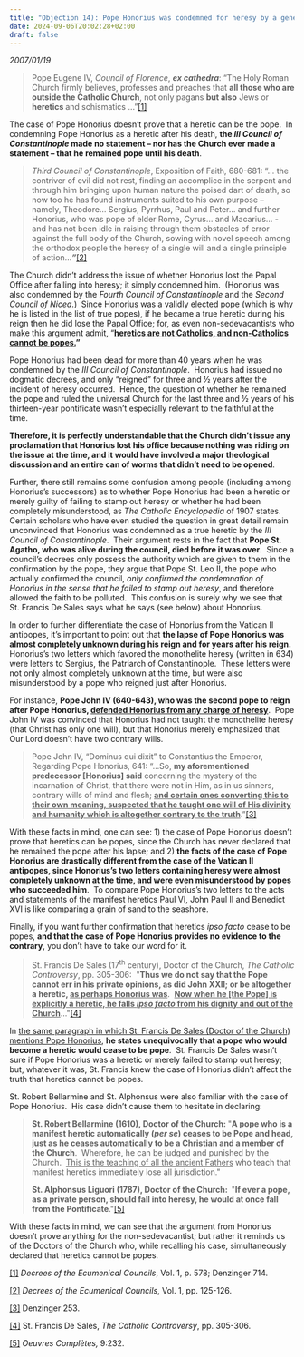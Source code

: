 ```yaml
---
title: "Objection 14): Pope Honorius was condemned for heresy by a general council after his death, yet the Church does not consider him to have ceased to be pope, even though he was accused of heresy during his reign."
date: 2024-09-06T20:02:28+02:00
draft: false
---
```



*2007/01/19*


<blockquote>
<p>Pope Eugene IV, <em>Council of Florence</em>, <strong><em>ex cathedra</em></strong>: “The Holy Roman Church firmly believes, professes and preaches that <strong>all those who are outside the Catholic Church</strong>, not only pagans <strong>but also</strong> Jews or <strong>heretics </strong>and schismatics …”<a href="#_edn1" name="_ednref1">[1]</a></p>
</blockquote>
<p>The case of Pope Honorius doesn’t prove that a heretic can be the pope.  In condemning Pope Honorius as a heretic after his death, <strong>the <em>III Council of Constantinople</em> made no statement – nor has the Church ever made a statement – that he remained pope until his death</strong>.</p>

<blockquote>
<p><em>Third Council of Constantinople</em>, Exposition of Faith, 680-681: “… the contriver of evil did not rest, finding an accomplice in the serpent and through him bringing upon human nature the poised dart of death, so now too he has found instruments suited to his own purpose – namely, Theodore… Sergius, Pyrrhus, Paul and Peter… and further Honorius, who was pope of elder Rome, Cyrus… and Macarius… - and has not been idle in raising through them obstacles of error against the full body of the Church, sowing with novel speech among the orthodox people the heresy of a single will and a single principle of action…<strong><em>”</em></strong><a href="#_edn2" name="_ednref2">[2]</a></p>
</blockquote>
<p>The Church didn’t address the issue of whether Honorius lost the Papal Office after falling into heresy; it simply condemned him.  (Honorius was also condemned by the <em>Fourth Council of Constantinople</em> and the <em>Second Council of Nicea</em>.)  Since Honorius was a validly elected pope (which is why he is listed in the list of true popes), if he became a true heretic during his reign then he did lose the Papal Office; for, as even non-sedevacantists who make this argument admit, “<strong><u>heretics are not Catholics, and non-Catholics cannot be popes.</u>”  </strong></p>
<p>Pope Honorius had been dead for more than 40 years when he was condemned by the <em>III Council of Constantinople</em>.  Honorius had issued no dogmatic decrees, and only “reigned” for three and ½ years after the incident of heresy occurred.  Hence, the question of whether he remained the pope and ruled the universal Church for the last three and ½ years of his thirteen-year pontificate wasn’t especially relevant to the faithful at the time.</p>
<p><strong>Therefore, it is perfectly understandable that the Church didn’t issue any proclamation that Honorius lost his office because nothing was riding on the issue at the time, and it would have involved a major theological discussion and an entire can of worms that didn’t need to be opened</strong>.</p>
<p>Further, there still remains some confusion among people (including among Honorius’s successors) as to whether Pope Honorius had been a heretic or merely guilty of failing to stamp out heresy or whether he had been completely misunderstood, as <em>The Catholic Encyclopedia</em> of 1907 states.  Certain scholars who have even studied the question in great detail remain unconvinced that Honorius was condemned as a true heretic by the <em>III Council of Constantinople</em>.  Their argument rests in the fact that <strong>Pope St. Agatho, who was alive during the council, died before it was over</strong>.  Since a council’s decrees only possess the authority which are given to them in the confirmation by the pope, they argue that Pope St. Leo II, the pope who actually confirmed the council, <em>only confirmed the condemnation of Honorius in the sense that he failed to stamp out heresy</em>, and therefore allowed the faith to be polluted.  This confusion is surely why we see that St. Francis De Sales says what he says (see below) about Honorius.</p>
<p>In order to further differentiate the case of Honorius from the Vatican II antipopes, it’s important to point out that <strong>the lapse of Pope Honorius was almost completely unknown during his reign and for years after his reign.</strong>  Honorius’s two letters which favored the monothelite heresy (written in 634) were letters to Sergius, the Patriarch of Constantinople.  These letters were not only almost completely unknown at the time, but were also misunderstood by a pope who reigned just after Honorius.</p>
<p>For instance, <strong>Pope John IV (640-643), who was the second pope to reign after Pope Honorius, <u>defended Honorius from any charge of heresy</u></strong>.  Pope John IV was convinced that Honorius had not taught the monothelite heresy (that Christ has only one will), but that Honorius merely emphasized that Our Lord doesn’t have two contrary wills.</p>

<blockquote>
<p>Pope John IV, “Dominus qui dixit” to Constantius the Emperor, Regarding Pope Honorius, 641: “…So, <strong>my aforementioned predecessor [Honorius] said</strong> concerning the mystery of the incarnation of Christ, that there were not in Him, as in us sinners, contrary wills of mind and flesh; <strong><u>and certain ones converting this to their own meaning, suspected that he taught one will of His divinity and humanity which is altogether contrary to the truth</u></strong>.”<a href="#_edn3" name="_ednref3">[3]</a></p>
</blockquote>
<p>With these facts in mind, one can see: 1) the case of Pope Honorius doesn’t prove that heretics can be popes, since the Church has never declared that he remained the pope after his lapse; and 2) <strong>the facts of the case of Pope Honorius are drastically different from the case of the Vatican II antipopes, since Honorius’s two letters containing heresy were almost completely unknown at the time, and were even misunderstood by popes who succeeded him</strong>.  To compare Pope Honorius’s two letters to the acts and statements of the manifest heretics Paul VI, John Paul II and Benedict XVI is like comparing a grain of sand to the seashore.</p>
<p>Finally, if you want further confirmation that heretics <em>ipso facto</em> cease to be popes, <strong>and that the case of Pope Honorius provides no evidence to the contrary</strong>, you don’t have to take our word for it.</p>

<blockquote>
<p>St. Francis De Sales (17<sup>th</sup> century), Doctor of the Church, <em>The Catholic Controversy</em>, pp. 305-306:  "<strong>Thus we do not say that the Pope cannot err in his private opinions, as did John XXII; or be altogether a heretic, <u>as perhaps Honorius was</u></strong>.  <strong><u>Now when he [the Pope] is explicitly a heretic, he falls <em>ipso facto</em> from his dignity and out of the Church</u></strong>..."<a href="#_edn4" name="_ednref4">[4]</a></p>
</blockquote>
<p>In <u>the same paragraph in which St. Francis De Sales (Doctor of the Church) mentions Pope Honorius</u>, <strong>he states unequivocally that a pope who would become a heretic would cease to be pope</strong>.  St. Francis De Sales wasn’t sure if Pope Honorius was a heretic or merely failed to stamp out heresy; but, whatever it was, St. Francis knew the case of Honorius didn’t affect the truth that heretics cannot be popes.</p>
<p>St. Robert Bellarmine and St. Alphonsus were also familiar with the case of Pope Honorius.  His case didn’t cause them to hesitate in declaring:</p>

<blockquote>
<p><strong>St. Robert Bellarmine (1610), Doctor of the Church: </strong>"<strong>A pope who is a manifest heretic automatically (<em>per se</em>) ceases to be Pope and head, just as he ceases automatically to be a Christian and a member of the Church</strong>.  Wherefore, he can be judged and punished by the Church.  <u>This is the teaching of all the ancient Fathers</u> who teach that manifest heretics immediately lose all jurisdiction."</p>
<p><strong>St. Alphonsus Liguori (1787), Doctor of the Church: </strong><strong> </strong>"<strong>If ever a pope, as a private person, should fall into heresy, he would at once fall from the Pontificate</strong>."<a href="#_edn5" name="_ednref5">[5]</a></p>
</blockquote>
<p>With these facts in mind, we can see that the argument from Honorius doesn’t prove anything for the non-sedevacantist; but rather it reminds us of the Doctors of the Church who, while recalling his case, simultaneously declared that heretics cannot be popes.</p>

<div class="footnotes">


<div>
<p><a href="#_ednref1" name="_edn1">[1]</a> <em>Decrees of the Ecumenical Councils</em>, Vol. 1, p. 578; Denzinger 714.</p>

</div>
<div>
<p><a href="#_ednref2" name="_edn2">[2]</a> <em>Decrees of the Ecumenical Councils</em>, Vol. 1, pp. 125-126.</p>

</div>
<div>
<p><a href="#_ednref3" name="_edn3">[3]</a> Denzinger 253.</p>

</div>
<div>
<p><a href="#_ednref4" name="_edn4">[4]</a> St. Francis De Sales, <em>The Catholic Controversy</em>, pp. 305-306.</p>

</div>
<div>
<p><a href="#_ednref5" name="_edn5">[5]</a> <em>Oeuvres Complètes,</em> 9:232.</p>

</div>
